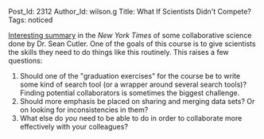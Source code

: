 Post_Id: 2312
Author_Id: wilson.g
Title: What If Scientists Didn't Compete?
Tags: noticed

<p><a href="http://tierneylab.blogs.nytimes.com/2009/04/30/what-if-scientists-didnt-compete/">Interesting summary</a> in the <em>New York Times</em> of some collaborative science done by Dr. Sean Cutler. One of the goals of this course is to give scientists the skills they need to do things like this routinely.  This raises a few questions:</p>
<ol>
<li>Should one of the "graduation exercises" for the course be to write some kind of search tool (or a wrapper around several search tools)?  Finding potential collaborators is sometimes the biggest challenge.</li>
<li>Should more emphasis be placed on sharing and merging data sets? Or on looking for inconsistencies in them?</li>
<li>What else do <em>you</em> need to be able to do in order to collaborate more effectively with your colleagues?</li>
</ol>
